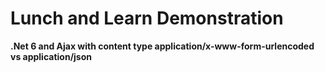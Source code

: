 
# Lunch and Learn Demonstration

<p><b>.Net 6 and Ajax with content type application/x-www-form-urlencoded vs application/json</b></p>
